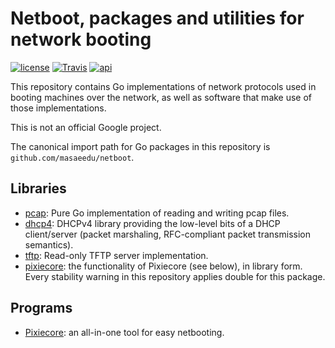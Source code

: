 # Netboot, packages and utilities for network booting

[![license](https://img.shields.io/github/license/google/netboot.svg?maxAge=2592000)](https://github.com/google/netboot/blob/master/LICENSE) [![Travis](https://img.shields.io/travis/google/netboot.svg?maxAge=2592000)](https://travis-ci.org/google/netboot)  [![api](https://img.shields.io/badge/api-unstable-red.svg)](https://godoc.org/github.com/masaeedu/netboot)

This repository contains Go implementations of network protocols used
in booting machines over the network, as well as software that make
use of those implementations.

This is not an official Google project.

The canonical import path for Go packages in this repository is `github.com/masaeedu/netboot`.

## Libraries

- [pcap](https://godoc.org/github.com/masaeedu/netboot/pcap): Pure Go implementation of reading and writing pcap files.
- [dhcp4](https://godoc.org/github.com/masaeedu/netboot/dhcp4): DHCPv4 library providing the low-level bits of a DHCP client/server (packet marshaling, RFC-compliant packet transmission semantics).
- [tftp](https://godoc.org/github.com/masaeedu/netboot/tftp): Read-only TFTP server implementation.
- [pixiecore](https://godoc.org/github.com/masaeedu/netboot/pixiecore): the functionality of Pixiecore (see below), in library form. Every stability warning in this repository applies double for this package.

## Programs

- [Pixiecore](https://github.com/google/netboot/tree/master/pixiecore): an all-in-one tool for easy netbooting.
